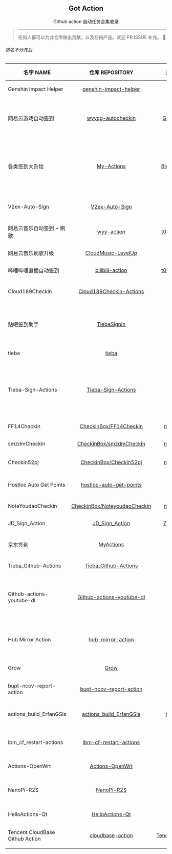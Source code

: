 <h2 align="center">Got Action</h2>
<p align="center">Github action 自动任务合集收录</p>

> ---
> 任何人都可以为此仓库做出贡献，以及任何产品。欢迎 PR ISSUE 补充。
> 🥳

###### 排名不分先后
名字 NAME | 仓库 REPOSITORY | 开发者 DEV | 描述 DESCRIPTION | 标签 TAGS
--|:--:|:--:|:--:|:--:
Genshin Impact Helper | [genshin-impact-helper](https://github.com/y1ndan/genshin-impact-helper) | [y1ndan](https://github.com/y1ndan) | 米游社原神自动每日签到 | `原神` `签到`
网易云游戏自动签到 | [wyycg-autocheckin](https://github.com/GamerNoTitle/wyycg-autocheckin) | [GamerNoTitle](https://github.com/GamerNoTitle) | 网易云游戏自动签到，天天白嫖网易云游戏时长和云电脑 | `网易云游戏` `签到`
各类签到大杂烩 | [My-Actions](https://github.com/BlueskyClouds/My-Actions) | [BlueskyClouds](https://github.com/BlueskyClouds) | 爱奇艺会员，腾讯视频会员，哔哩哔哩漫画，中国电信，V2ex, 哔咔漫画，百度贴吧自动签到 | `爱奇艺` `腾讯视频` `哔哩哔哩漫画` `中国电信` `V2ex` `哔咔漫画` `百度贴吧`
V2ex-Auto-Sign | [V2ex-Auto-Sign](https://github.com/Wenmoux/V2ex-Auto-Sign) | [Wenmoux](https://github.com/Wenmoux) | v2ex 每日自动签到，推送签到结果 | `V2ex` `签到`
网易云音乐自动签到 + 刷歌 | [wyy-action](https://github.com/t00t00-crypto/wyy-action) | [t00t00-crypto](https://github.com/t00t00-crypto) | 网易云音乐自动登录签到 + 刷歌 310 首 | `163` `网易云音乐` `签到` `刷歌`
网易云音乐刷歌升级 | [CloudMusic-LevelUp](https://github.com/Secriy/CloudMusic-LevelUp) | [Secriy](https://github.com/Secriy) | 网易云音乐签到刷听歌量 | `网易云音乐` `签到` `刷歌`
哔哩哔哩直播自动签到 | [bilibili-action](https://github.com/t00t00-crypto/bilibili-action) | [t00t00-crypto](https://github.com/t00t00-crypto) | 哔哩哔哩直播自动签到 | `哔哩哔哩直播` `签到`
Cloud189Checkin | [Cloud189Checkin-Actions](https://github.com/peng4740/Cloud189Checkin-Actions) | [peng4740](https://github.com/peng4740) | 天翼云盘每日签到一次，抽奖 2 次 | `189` `天翼云盘` `签到` `抽奖`
贴吧签到助手 | [TiebaSignIn](https://github.com/srcrs/TiebaSignIn) | [srcrs](https://github.com/srcrs) | 百度贴吧自动签到脚本，每日自动签到，获得 8 点经验。 | `百度贴吧` `签到`
tieba | [tieba](https://github.com/ghosx/tieba) | [ghosx](https://github.com/ghosx) | 百度贴吧每日自动签到 | `百度贴吧` `签到`
Tieba-Sign-Actions | [Tieba-Sign-Actions](https://github.com/libsgh/Tieba-Sign-Actions) | [libsgh](https://github.com/libsgh) | 贴吧签到、知道签到、文库签到、名人堂助攻、云灌水、一日三次签到、特殊吧补签 | `百度贴吧` `签到` `百度知道` `百度文库` `名人堂`
FF14Checkin | [CheckinBox/FF14Checkin](https://github.com/mengshouer/CheckinBox/tree/master/FF14Checkin) | [mengshouer](https://github.com/mengshouer) | 最终幻想 14 积分商城签到 | `最终幻想` `签到`
smzdmCheckin | [CheckinBox/smzdmCheckin](https://github.com/mengshouer/CheckinBox/tree/master/smzdmCheckin) | [mengshouer](https://github.com/mengshouer) | 什么值得买网页每日签到 | `什么值得买` `签到`
Checkin52pj | [CheckinBox/Checkin52pj](https://github.com/mengshouer/CheckinBox/tree/master/Checkin52pj) | [mengshouer](https://github.com/mengshouer) | 52pojie 每日签到 | `吾爱破解` `52pojie` `签到`
Hostloc Auto Get Points | [hostloc-auto-get-points](https://github.com/inkuang/hostloc-auto-get-points) | [inkuang](https://github.com/inkuang) | 自动获取 Hostloc 论坛积分 | `Hostloc` `积分`
NoteYoudaoCheckin | [CheckinBox/NoteyoudaoCheckin](https://github.com/mengshouer/CheckinBox/tree/master/NoteyoudaoCheckin) | [mengshouer](https://github.com/mengshouer)  | 有道云笔记签到 | `有道云笔记` `签到`
JD_Sign_Action | [JD_Sign_Action](https://github.com/ZHDeveloper/JD_Sign_Action) | [ZHDeveloper](https://github.com/ZHDeveloper/JD_Sign_Action) | 京东签到、领京豆 | `京东` `签到` `京豆`
京东签到 | [MyActions](https://github.com/gyy888/MyActions) | [gyy888](https://github.com/gyy888) | 京东签到，支持无限数量的京东 cookie | `京东` `签到`
Tieba_Github-Actions | [Tieba_Github-Actions](https://github.com/peng4740/Tieba_Github-Actions) | [peng4740](https://github.com/peng4740) | 自动签到百度贴吧 | `百度贴吧` `签到`
Github-actions-youtube-dl | [Github-actions-youtube-dl](https://github.com/Heraldik/github-actions-youtube-dl) | [Heraldik](https://github.com/Heraldik) | GitHub Actions 下载 YouTube 最高画质视频，并自动发布到 Release | `YouTube` `视频下载`
Hub Mirror Action | [hub-mirror-action](https://github.com/Yikun/hub-mirror-action) | [Yikun](https://github.com/Yikun) | 在 hub 间（例如 Github，Gitee）账户代码仓库同步的 action | `Github` `Gitee` `仓库同步`
Grow | [Grow](https://github.com/Borber/Grow) | [Borber](https://github.com/Borber) | 快速下载 Github 文件 | `Github`
bupt-ncov-report-action | [bupt-ncov-report-action](https://github.com/imtsuki/bupt-ncov-report-action) | [imtsuki](https://github.com/imtsuki) | 自动填报北邮 COVID-19 疫情信息 | `北邮` `信息填报`
actions_build_ErfanGSIs | [actions_build_ErfanGSIs](https://github.com/together08/actions_build_ErfanGSIs) | [together08](https://github.com/together08) | 自动跑 ErfanGSIs 的脚本 | `ErfanGSIs`
ibm_cf_restart-actions | [ibm-cf-restart-actions](https://github.com/peng4740/ibm-cf-restart-actions) | [peng4740](https://github.com/peng4740) | 定时重启 IBM Cloud Foundry 应用程序 | `IBM Cloud Foundry`
Actions-OpenWrt | [Actions-OpenWrt](https://github.com/P3TERX/Actions-OpenWrt) | [P3TERX](https://github.com/P3TERX) | 云编译 OpenWrt | `OpenWrt` `编译`
NanoPi-R2S | [NanoPi-R2S](https://github.com/soffchen/NanoPi-R2S) | [soffchen](https://github.com/soffchen) | 在线编译内置 OpenClash 的 NanoPi-R2S 固件 | `OpenClash` `NanoPi-R2S` `编译`
HelloActions-Qt | [HelloActions-Qt](https://github.com/jaredtao/HelloActions-Qt) | [jaredtao](https://github.com/jaredtao) | Qt 项目，使用 CI 持续集成 | `Qt` `持续集成`
Tencent CloudBase Github Action | [cloudbase-action](https://github.com/TencentCloudBase/cloudbase-action) | [TencentCloudBase](https://github.com/TencentCloudBase) | 将 Github 项目自动部署到云开发环境 | `Tencent Cloud` `云开发`
